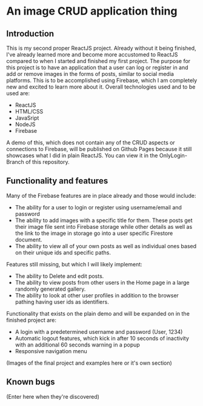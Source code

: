 # An image CRUD application thing

## Introduction

This is my second proper ReactJS project. Already without it being finished, I've already learned more and become more accustomed to ReactJS compared to when I started and finished my first project. The purpose for this project is to have an application that a user can log or register in and add or remove images in the forms of posts, similar to social media platforms. This is to be accomplished using Firebase, which I am completely new and excited to learn more about it. Overall technologies used and to be used are:

- ReactJS
- HTML/CSS
- JavaSript
- NodeJS
- Firebase

A demo of this, which does not contain any of the CRUD aspects or connections to Firebase, will be published on Github Pages because it still showcases what I did in plain ReactJS. You can view it in the OnlyLogin-Branch of this repository. 

## Functionality and features

Many of the Firebase features are in place already and those would include:

- The ability for a user to login or register using username/email and password
- The ability to add images with a specific title for them. These posts get their image file sent into Firebase storage while other details as well as the link to the image in storage go into a user specific Firestore document.
- The ability to view all of your own posts as well as individual ones based on their unique ids and specific paths. 

Features still missing, but which I will likely implement:
- The ability to Delete and edit posts.
- The ability to view posts from other users in the Home page in a large randomly generated gallery.
- The ability to look at other user profiles in addition to the browser pathing having user ids as identifiers.

Functionality that exists on the plain demo and will be expanded on in the finished project are:

- A login with a predetermined username and password (User, 1234)
- Automatic logout features, which kick in after 10 seconds of inactivity with an additional 60 seconds warning in a popup
- Responsive navigation menu

(Images of the final project and examples here or it's own section)

## Known bugs

(Enter here when they're discovered)
